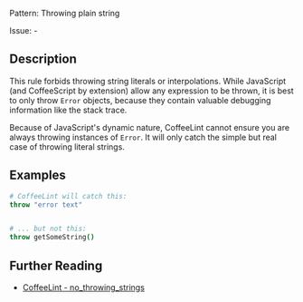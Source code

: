 Pattern: Throwing plain string

Issue: -

## Description

This rule forbids throwing string literals or interpolations. While JavaScript (and CoffeeScript by extension) allow any expression to be thrown, it is best to only throw `Error` objects, because they contain valuable debugging information like the stack trace. 

Because of JavaScript's dynamic nature, CoffeeLint cannot ensure you are always throwing instances of `Error`. It will only catch the simple but real case of throwing literal strings.

## Examples

``` coffeescript
# CoffeeLint will catch this:
throw "error text"


# ... but not this:
throw getSomeString()
```

## Further Reading

* [CoffeeLint - no_throwing_strings](http://www.coffeelint.org/#options)